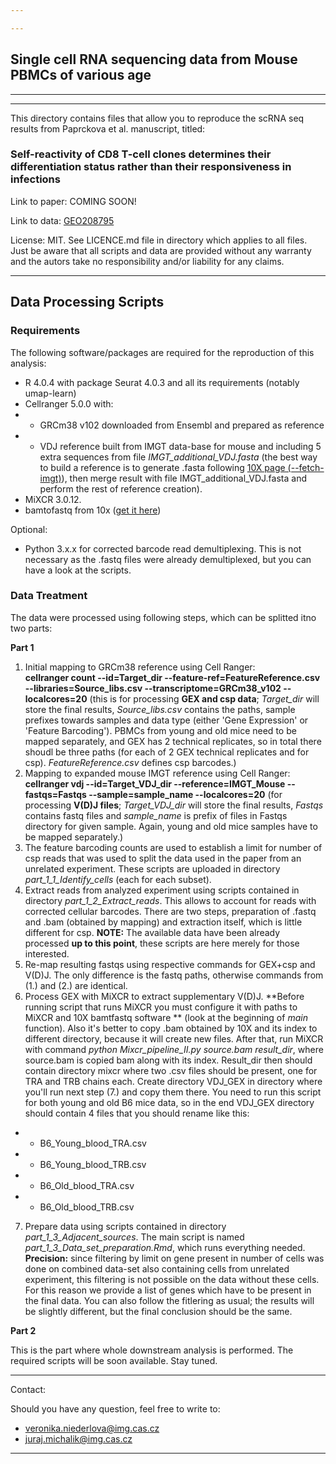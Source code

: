 ```yaml
---

---
```


## Single cell RNA sequencing data from Mouse PBMCs of various age

---

---

This directory contains files that allow you to reproduce the scRNA seq results from Paprckova et al. manuscript, titled:  
### Self-reactivity of CD8 T-cell clones determines their differentiation status rather than their responsiveness in infections  

Link to paper: COMING SOON!  

Link to data: [GEO208795](https://www.ncbi.nlm.nih.gov/geo/query/acc.cgi?acc=GSE208795)  

License: MIT. See LICENCE.md file in directory which applies to all files. Just be aware that all scripts and data are provided without any warranty and the autors take no responsibility and/or liability for any claims.

---

## Data Processing Scripts

### Requirements

The following software/packages are required for the reproduction of this analysis:  

- R 4.0.4 with package Seurat 4.0.3 and all its requirements (notably umap-learn)
- Cellranger 5.0.0 with:
- - GRCm38 v102 downloaded from Ensembl and prepared as reference 
- - VDJ reference built from IMGT data-base for mouse and including 5 extra sequences from file *IMGT_additional_VDJ.fasta* (the best way to build a reference is to generate .fasta following [10X page (--fetch-imgt)](https://support.10xgenomics.com/single-cell-vdj/software/pipelines/latest/advanced/references)), then merge result with file IMGT_additional_VDJ.fasta and perform the rest of reference creation).
- MiXCR 3.0.12.
- bamtofastq from 10x ([get it here](https://support.10xgenomics.com/docs/bamtofastq))

Optional:

- Python 3.x.x for corrected barcode read demultiplexing. This is not necessary as the .fastq files were already demultiplexed, but you can have a look at the scripts.

### Data Treatment  

The data were processed using following steps, which can be splitted itno two parts:

**Part 1**

1. Initial mapping to GRCm38 reference using Cell Ranger:  
**cellranger count --id=Target_dir --feature-ref=FeatureReference.csv --libraries=Source_libs.csv --transcriptome=GRCm38_v102 --localcores=20** (this is for processing **GEX and csp data**; *Target_dir* will store the final results, *Source_libs.csv* contains the paths, sample prefixes towards samples and data type (either 'Gene Expression' or 'Feature Barcoding'). PBMCs from young and old mice need to be mapped separately, and GEX has 2 technical replicates, so in total there shoudl be three paths (for each of 2 GEX technical replicates and for csp). *FeatureReference.csv* defines csp barcodes.)
2. Mapping to expanded mouse IMGT reference using Cell Ranger:  
**cellranger vdj --id=Target_VDJ_dir --reference=IMGT_Mouse --fastqs=Fastqs --sample=sample_name --localcores=20** (for processing **V(D)J files**; *Target_VDJ_dir* will store the final results, *Fastqs* contains fastq files and *sample_name* is prefix of files in Fastqs directory for given sample. Again, young and old mice samples have to be mapped separately.)
3. The feature barcoding counts are used to establish a limit for number of csp reads that was used to split the data used in the paper from an unrelated experiment. These scripts are uploaded in directory *part_1_1_Identify_cells* (each for each subset). 
4. Extract reads from analyzed experiment using scripts contained in directory *part_1_2_Extract_reads*. This allows to account for reads with corrected cellular barcodes. There are two steps, preparation of .fastq and .bam (obtained by mapping) and extraction itself, which is little different for csp. **NOTE:** The available data have been already processed **up to this point**, these scripts are here merely for those interested.
5. Re-map resulting fastqs using respective commands for GEX+csp and V(D)J. The only difference is the fastq paths, otherwise commands from (1.) and (2.) are identical.
6. Process GEX with MiXCR to extract supplementary V(D)J.  **Before running script that runs MiXCR you must configure it with paths to MiXCR and 10X bamtfastq software ** (look at the beginning of *main* function). Also it's better to copy .bam obtained by 10X and its index to different directory, because it will create new files. After that, run MiXCR with command *python Mixcr_pipeline_II.py source.bam result_dir*, where source.bam is copied bam along with its index. Result_dir then should contain directory mixcr where two .csv files should be present, one for TRA and TRB chains each. Create directory VDJ_GEX in directory where you'll run next step (7.) and copy them there. You need to run this script for both young and old B6 mice data, so in the end VDJ_GEX directory should contain 4 files that you should rename like this:  
* * B6_Young_blood_TRA.csv
* * B6_Young_blood_TRB.csv
* * B6_Old_blood_TRA.csv
* * B6_Old_blood_TRB.csv
7. Prepare data using scripts contained in directory *part_1_3_Adjacent_sources*. The main script is named *part_1_3_Data_set_preparation.Rmd*, which runs everything needed. **Precision:** since filtering by limit on gene present in number of cells was done on combined data-set also containing cells from unrelated experiment, this filtering is not possible on the data without these cells. For this reason we provide a list of genes which have to be present in the final data. You can also follow the fitlering as usual; the results will be slightly different, but the final conclusion should be the same.  

**Part 2**

This is the part where whole downstream analysis is performed. The required scripts will be soon available. Stay tuned.

---

Contact:  

Should you have any question, feel free to write to:  
- veronika.niederlova@img.cas.cz  
- juraj.michalik@img.cas.cz  

---


